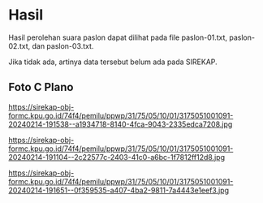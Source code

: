 # Hasil

Hasil perolehan suara paslon dapat dilihat pada file paslon-01.txt, paslon-02.txt, dan paslon-03.txt.

Jika tidak ada, artinya data tersebut belum ada pada SIREKAP.

## Foto C Plano

https://sirekap-obj-formc.kpu.go.id/74f4/pemilu/ppwp/31/75/05/10/01/3175051001091-20240214-191538--a1934718-8140-4fca-9043-2335edca7208.jpg

https://sirekap-obj-formc.kpu.go.id/74f4/pemilu/ppwp/31/75/05/10/01/3175051001091-20240214-191104--2c22577c-2403-41c0-a6bc-1f7812ff12d8.jpg

https://sirekap-obj-formc.kpu.go.id/74f4/pemilu/ppwp/31/75/05/10/01/3175051001091-20240214-191651--0f359535-a407-4ba2-9811-7a4443e1eef3.jpg

